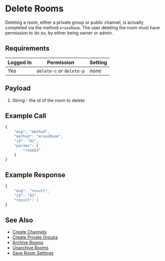 # Delete Rooms

Deleting a room, either a private group or public channel, is actually completed via the method `eraseRoom`. The user deleting the room must have permission to do so, by either being owner or admin.

## Requirements

| Logged In | Permission                 | Setting |
| --------- | -------------------------- | ------- |
| Yes       | `delete-c` _or_ `delete-p` | _none_  |

## Payload

1. String - the id of the room to delete

## Example Call

```javascript
{
    "msg": "method",
    "method": "eraseRoom",
    "id": "92",
    "params": [
        "roomId"
    ]
}
```

## Example Response

```javascript
{
    "msg": "result",
    "id": "92",
    "result": 1
}
```

## See Also

* [Create Channels](create-channels.md)
* [Create Private Groups](create-private-groups.md)
* [Archive Rooms](archive-rooms.md)
* [Unarchive Rooms](unarchive-rooms.md)
* [Save Room Settings](save-room-settings.md)
